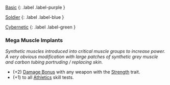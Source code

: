 
[Basic](Game/Basic-List)
{: .label .label-purple }

[Soldier](Game/Soldier)
{: .label .label-blue }

[Cybernetic](Game/Cybernetic-List)
{: .label .label-green }
### Mega Muscle Implants
*Synthetic muscles introduced into critical muscle groups to increase power. A very obvious modification with large patches of synthetic grey muscle and carbon tubing portruding / replacing skin.*
* (+2) [Damage Bonus](Core/Weapons#Damage%20Bonus) with any weapon with the [Strength](Core/Weapon-Traits#Strength) trait.
* (+1) to all [Athletics](Core/Strength#Athletics) skill tests.

